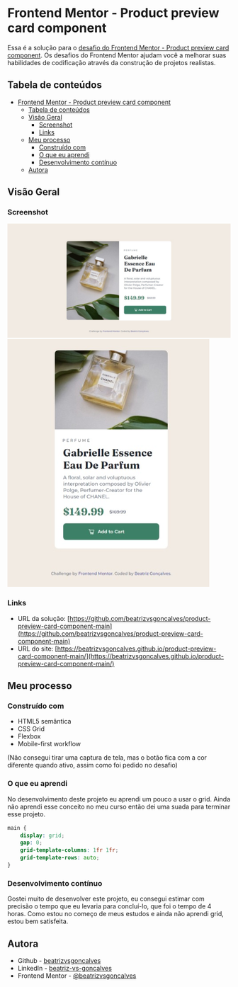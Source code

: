 # Frontend Mentor - Product preview card component

Essa é a solução para o [desafio do Frontend Mentor - Product preview card component](https://www.frontendmentor.io/challenges/product-preview-card-component-GO7UmttRfa). Os desafios do Frontend Mentor ajudam você a melhorar suas habilidades de codificação através da construção de projetos realistas.


## Tabela de conteúdos

- [Frontend Mentor - Product preview card component](#frontend-mentor---product-preview-card-component)
  - [Tabela de conteúdos](#tabela-de-conteúdos)
  - [Visão Geral](#visão-geral)
    - [Screenshot](#screenshot)
    - [Links](#links)
  - [Meu processo](#meu-processo)
    - [Construído com](#construído-com)
    - [O que eu aprendi](#o-que-eu-aprendi)
    - [Desenvolvimento contínuo](#desenvolvimento-contínuo)
  - [Autora](#autora)


## Visão Geral


### Screenshot

![](images/screenshot-desktop.jpeg)
![](images/screenshot-mobile.jpeg)


### Links

- URL da solução: [https://github.com/beatrizvsgoncalves/product-preview-card-component-main](https://github.com/beatrizvsgoncalves/product-preview-card-component-main)
- URL do site: [https://beatrizvsgoncalves.github.io/product-preview-card-component-main/](https://beatrizvsgoncalves.github.io/product-preview-card-component-main/)


## Meu processo


### Construído com

- HTML5 semântica
- CSS Grid
- Flexbox
- Mobile-first workflow

(Não consegui tirar uma captura de tela, mas o botão fica com a cor diferente quando ativo, assim como foi pedido no desafio)


### O que eu aprendi

No desenvolvimento deste projeto eu aprendi um pouco a usar o grid. Ainda não aprendi esse conceito no meu curso então dei uma suada para terminar esse projeto.

```css
main {
    display: grid;
    gap: 0;
    grid-template-columns: 1fr 1fr;
    grid-template-rows: auto;
}
```


### Desenvolvimento contínuo

Gostei muito de desenvolver este projeto, eu consegui estimar com precisão o tempo que eu levaria para concluí-lo, que foi o tempo de 4 horas. Como estou no começo de meus estudos e ainda não aprendi grid, estou bem satisfeita.


## Autora

- Github - [beatrizvsgoncalves](https://github.com/beatrizvsgoncalves)
- LinkedIn - [beatriz-vs-goncalves](https://www.linkedin.com/in/beatriz-vs-goncalves/)
- Frontend Mentor - [@beatrizvsgoncalves](https://www.frontendmentor.io/profile/beatrizvsgoncalves)


